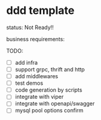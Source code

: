 # ddd template

status: Not Ready!!

business requirements:

TODO:
- [ ] add infra
- [ ] support grpc, thrift and http
- [ ] add middlewares
- [ ] test demos
- [ ] code generation by scripts
- [ ] integrate with viper
- [ ] integrate with openapi/swagger
- [ ] mysql pool options confirm
